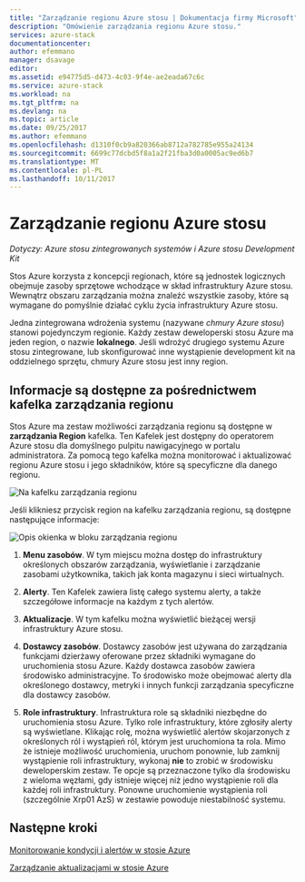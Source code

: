 ```yaml
---
title: "Zarządzanie regionu Azure stosu | Dokumentacja firmy Microsoft"
description: "Omówienie zarządzania regionu Azure stosu."
services: azure-stack
documentationcenter: 
author: efemmano
manager: dsavage
editor: 
ms.assetid: e94775d5-d473-4c03-9f4e-ae2eada67c6c
ms.service: azure-stack
ms.workload: na
ms.tgt_pltfrm: na
ms.devlang: na
ms.topic: article
ms.date: 09/25/2017
ms.author: efemmano
ms.openlocfilehash: d1310f0cb9a820366ab8712a782785e955a24134
ms.sourcegitcommit: 6699c77dcbd5f8a1a2f21fba3d0a0005ac9ed6b7
ms.translationtype: MT
ms.contentlocale: pl-PL
ms.lasthandoff: 10/11/2017
---
```

# <a name="region-management-in-azure-stack"></a>Zarządzanie regionu Azure stosu

*Dotyczy: Azure stosu zintegrowanych systemów i Azure stosu Development Kit*

Stos Azure korzysta z koncepcji regionach, które są jednostek logicznych obejmuje zasoby sprzętowe wchodzące w skład infrastruktury Azure stosu. Wewnątrz obszaru zarządzania można znaleźć wszystkie zasoby, które są wymagane do pomyślnie działać cyklu życia infrastruktury Azure stosu.

Jedna zintegrowana wdrożenia systemu (nazywane *chmury Azure stosu*) stanowi pojedynczym regionie. Każdy zestaw deweloperski stosu Azure ma jeden region, o nazwie **lokalnego**. Jeśli wdrożyć drugiego systemu Azure stosu zintegrowane, lub skonfigurować inne wystąpienie development kit na oddzielnego sprzętu, chmury Azure stosu jest inny region.

## <a name="information-available-through-the-region-management-tile"></a>Informacje są dostępne za pośrednictwem kafelka zarządzania regionu
Stos Azure ma zestaw możliwości zarządzania regionu są dostępne w **zarządzania Region** kafelka. Ten Kafelek jest dostępny do operatorem Azure stosu dla domyślnego pulpitu nawigacyjnego w portalu administratora. Za pomocą tego kafelka można monitorować i aktualizować regionu Azure stosu i jego składników, które są specyficzne dla danego regionu.

 ![Na kafelku zarządzania regionu](media/azure-stack-manage-region/image1.png)

 Jeśli klikniesz przycisk region na kafelku zarządzania regionu, są dostępne następujące informacje:

  ![Opis okienka w bloku zarządzania regionu](media/azure-stack-manage-region/image2.png)

1. **Menu zasobów**. W tym miejscu można dostęp do infrastruktury określonych obszarów zarządzania, wyświetlanie i zarządzanie zasobami użytkownika, takich jak konta magazynu i sieci wirtualnych.

2. **Alerty**. Ten Kafelek zawiera listę całego systemu alerty, a także szczegółowe informacje na każdym z tych alertów.

3. **Aktualizacje**. W tym kafelku można wyświetlić bieżącej wersji infrastruktury Azure stosu.

4. **Dostawcy zasobów**. Dostawcy zasobów jest używana do zarządzania funkcjami dzierżawy oferowane przez składniki wymagane do uruchomienia stosu Azure. Każdy dostawca zasobów zawiera środowisko administracyjne. To środowisko może obejmować alerty dla określonego dostawcy, metryki i innych funkcji zarządzania specyficzne dla dostawcy zasobów.
 
5. **Role infrastruktury**. Infrastruktura role są składniki niezbędne do uruchomienia stosu Azure. Tylko role infrastruktury, które zgłosiły alerty są wyświetlane. Klikając rolę, można wyświetlić alertów skojarzonych z określonych ról i wystąpień ról, którym jest uruchomiona ta rola. Mimo że istnieje możliwość uruchomienia, uruchom ponownie, lub zamknij wystąpienie roli infrastruktury, wykonaj **nie** to zrobić w środowisku deweloperskim zestaw. Te opcje są przeznaczone tylko dla środowisku z wieloma węzłami, gdy istnieje więcej niż jedno wystąpienie roli dla każdej roli infrastruktury. Ponowne uruchomienie wystąpienia roli (szczególnie Xrp01 AzS) w zestawie powoduje niestabilność systemu.

## <a name="next-steps"></a>Następne kroki
[Monitorowanie kondycji i alertów w stosie Azure](azure-stack-monitor-health.md)

[Zarządzanie aktualizacjami w stosie Azure](azure-stack-updates.md)






